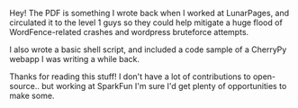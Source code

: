 Hey! 
The PDF is something I wrote back when I worked at LunarPages, and circulated it to the level 1 guys so they could help mitigate a huge flood of WordFence-related crashes and wordpress bruteforce attempts. 

I also wrote a basic shell script, and included a code sample of a CherryPy webapp I was writing a while back.

Thanks for reading this stuff! I don't have a lot of contributions to open-source.. but working at SparkFun I'm sure I'd get plenty of opportunities to make some.
